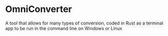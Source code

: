 # OmniConverter
A tool that allows for many types of conversion, coded in Rust as a terminal app to be run in the command line on Windows or Linux
